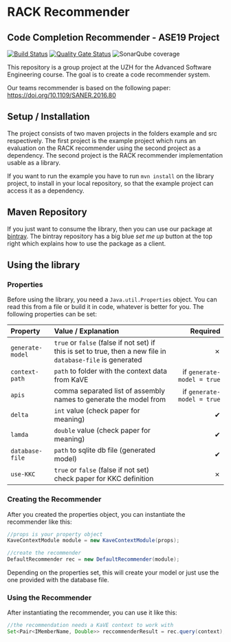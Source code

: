 # RACK Recommender
## Code Completion Recommender - ASE19 Project
[![Build Status](https://dev.azure.com/facibal/RACKrec/_apis/build/status/acfaruk.RACKrec?branchName=master)](https://dev.azure.com/facibal/RACKrec/_build/latest?definitionId=1&branchName=master)
[![Quality Gate Status](https://sonarcloud.io/api/project_badges/measure?project=ch.uzh.rackrec%3ARACKrec&metric=alert_status)](https://sonarcloud.io/dashboard?id=ch.uzh.rackrec%3ARACKrec)
![SonarQube coverage](https://img.shields.io/sonar/http/sonarcloud.io/ch.uzh.rackrec:RACKrec/coverage.svg)

This repository is a group project at the UZH for the Advanced Software Engineering course. The goal is to create a code recommender system.

Our teams recommender is based on the following paper: https://doi.org/10.1109/SANER.2016.80

## Setup / Installation
The project consists of two maven projects in the folders example and src respectively.
The first project is the example project which runs an evaluation on the RACK recommender using the second project as a
dependency. The second project is the RACK recommender implementation usable as a library.

If you want to run the example you have to run `mvn install` on the library project, to install in your local repository,
so that the example project can access it as a dependency.

## Maven Repository
If you just want to consume the library, then you can use our package at [bintray](https://bintray.com/acfaruk/uzh/RACKrec).
The bintray repository has a big blue _set me up_ button at the top right which explains how to use the package as a client.

## Using the library

### Properties
Before using the library, you need a `Java.util.Properties` object. You can read this from a file or build it in code, 
whatever is better for you. The following properties can be set:

| Property     | Value / Explanation         | Required      |
| :---         | :---           |           ---:|
|`generate-model` | `true` or `false` (false if not set) if this is set to true, then a new file in `database-file` is generated | ✗ |
|`context-path` | `path` to folder with the context data from KaVE | if `generate-model = true` |
|`apis`| comma separated list of assembly names to generate the model from | if `generate-model = true`
|`delta`| `int` value (check paper for meaning)| ✔ | 
|`lamda`| `double` value (check paper for meaning)| ✔ |
|`database-file`| `path` to sqlite db file (generated model) | ✔ |
|`use-KKC`| `true` or `false` (false if not set) check paper for KKC definition | ✗ |

### Creating the Recommender
After you created the properties object, you can instantiate the recommender like this:
```java
//props is your property object
KaveContextModule module = new KaveContextModule(props);

//create the recommender
DefaultRecommender rec = new DefaultRecommender(module);
```

Depending on the properties set, this will create your model or just use the one provided with the database file.

### Using the Recommender
After instantiating the recommender, you can use it like this:

```java
//the recommendation needs a KaVE context to work with
Set<Pair<IMemberName, Double>> reccommenderResult = rec.query(context);
```